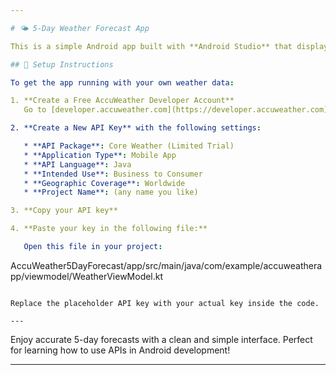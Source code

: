 ```yaml
---

# 🌤️ 5-Day Weather Forecast App

This is a simple Android app built with **Android Studio** that displays a **5-day weather forecast** using the **AccuWeather API**. The app is written in **Kotlin** and provides clean, easy-to-read weather data for any city.

## 🔧 Setup Instructions

To get the app running with your own weather data:

1. **Create a Free AccuWeather Developer Account**
   Go to [developer.accuweather.com](https://developer.accuweather.com) and sign up for a free account.

2. **Create a New API Key** with the following settings:

   * **API Package**: Core Weather (Limited Trial)
   * **Application Type**: Mobile App
   * **API Language**: Java
   * **Intended Use**: Business to Consumer
   * **Geographic Coverage**: Worldwide
   * **Project Name**: (any name you like)

3. **Copy your API key**

4. **Paste your key in the following file:**

   Open this file in your project:

   ```
   AccuWeather5DayForecast/app/src/main/java/com/example/accuweatherapp/viewmodel/WeatherViewModel.kt
   ```

   Replace the placeholder API key with your actual key inside the code.

---
```


Enjoy accurate 5-day forecasts with a clean and simple interface. Perfect for learning how to use APIs in Android development!

---
